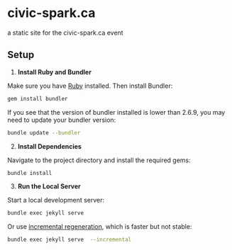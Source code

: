 # civic-spark.ca

a static site for the civic-spark.ca event

## Setup

1. **Install Ruby and Bundler**

Make sure you have [Ruby](https://www.ruby-lang.org/en/documentation/installation/) installed. Then install Bundler:

```sh
gem install bundler
```

If you see that the version of bundler installed is lower than 2.6.9, you may need to update your bundler version:

```sh
bundle update --bundler
```

2. **Install Dependencies**

Navigate to the project directory and install the required gems:

```sh
bundle install
```

3. **Run the Local Server**

Start a local development server:

```sh
bundle exec jekyll serve
```

Or use [incremental regeneration](https://jekyllrb.com/docs/configuration/incremental-regeneration/), which is faster but not stable:

```sh
bundle exec jekyll serve  --incremental
```
